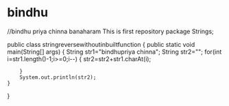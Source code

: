 # bindhu
//bindhu priya chinna banaharam
This is first repository
package Strings;

public class stringreversewithoutinbuiltfunction {
	public static void main(String[] args) {
		String str1="bindhupriya chinna";
		String str2="";
		for(int i=str1.length()-1;i>=0;i--) {
			str2=str2+str1.charAt(i);
			
			
		}
		System.out.println(str2);
	}

}

